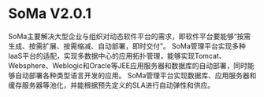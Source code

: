 # SoMa V2.0.1

SoMa主要解决大型企业与组织对动态软件平台的需求，即软件平台要能够“按需生成、按需扩展、按需缩减、自动部署，即时交付”。
SoMa管理平台实现多种IaaS平台的适配，实现多数据中心的应用拓扑管理，能够实现Tomcat、Websphere、Weblogic和Oracle等JEE应用服务器和数据库的自动部署，同时能够自动部署各种类型语言开发的应用。
SoMa管理平台实现数据库、应用服务器和缓存服务器等池化，并能根据预先定义的SLA进行自动弹性和供应。
    
